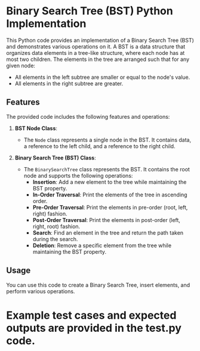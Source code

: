 # Binary Search Tree (BST) Python Implementation

This Python code provides an implementation of a Binary Search Tree (BST) and demonstrates various operations on it. A BST is a data structure that organizes data elements in a tree-like structure, where each node has at most two children. The elements in the tree are arranged such that for any given node:

- All elements in the left subtree are smaller or equal to the node's value.
- All elements in the right subtree are greater.

## Features

The provided code includes the following features and operations:

1. **BST Node Class**:
   - The `Node` class represents a single node in the BST. It contains data, a reference to the left child, and a reference to the right child.

2. **Binary Search Tree (BST) Class**:
   - The `BinarySearchTree` class represents the BST. It contains the root node and supports the following operations:
     - **Insertion**: Add a new element to the tree while maintaining the BST property.
     - **In-Order Traversal**: Print the elements of the tree in ascending order.
     - **Pre-Order Traversal**: Print the elements in pre-order (root, left, right) fashion.
     - **Post-Order Traversal**: Print the elements in post-order (left, right, root) fashion.
     - **Search**: Find an element in the tree and return the path taken during the search.
     - **Deletion**: Remove a specific element from the tree while maintaining the BST property.

## Usage

You can use this code to create a Binary Search Tree, insert elements, and perform various operations.

# Example test cases and expected outputs are provided in the test.py code.
